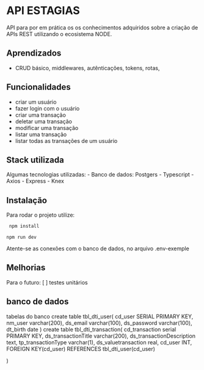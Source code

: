 
# API ESTAGIAS
API para por em prática os os conhecimentos adquiridos sobre a criação de APIs REST utilizando o ecosistema NODE.







## Aprendizados

- CRUD básico, middlewares, autênticações, tokens, rotas, 
## Funcionalidades

- criar um usuário
- fazer login com o usuário 
- criar uma transação
- deletar uma transação
- modificar uma transação
- listar uma transação
- listar todas as transações de um usuário


## Stack utilizada

Algumas tecnologias utilizadas:
    - Banco de dados: Postgers
    - Typescript
        - Axios
        - Express
        - Knex
## Instalação

Para rodar o projeto utilize: 
```bash
 npm install
```
   
    npm run dev

Atente-se as conexões com o banco de dados, no arquivo .env-exemple
## Melhorias
Para o futuro:
[ ] testes unitários

## banco de dados
tabelas do banco
create table tbl_dti_user(
	cd_user SERIAL PRIMARY KEY,
	nm_user varchar(200),
	ds_email varchar(100),
	ds_password varchar(100),
	dt_birth date
)
create table tbl_dti_transaction(
	cd_transaction serial PRIMARY KEY,
	ds_transactionTitle varchar(200),
	ds_transactionDescription text,
	tp_transactionType varchar(1),
	ds_valuetransaction real,
	cd_user INT,
		FOREIGN KEY(cd_user)
				  REFERENCES tbl_dti_user(cd_user)
	
)